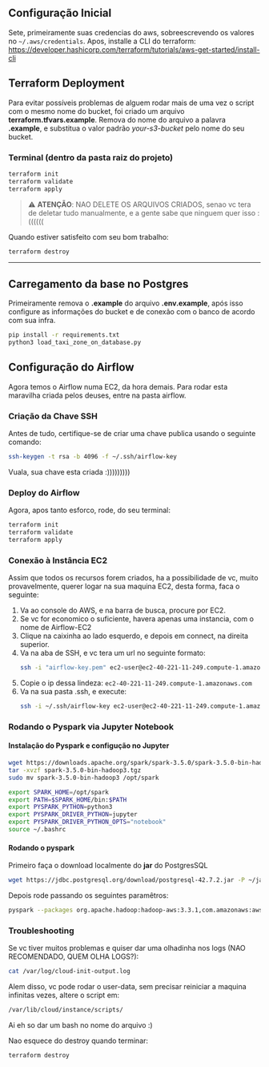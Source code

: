 
## Configuração Inicial
Sete, primeiramente suas credencias do aws, sobreescrevendo os valores no `~/.aws/credentials`.
Apos, installe a CLI do terraform: https://developer.hashicorp.com/terraform/tutorials/aws-get-started/install-cli

## Terraform Deployment

Para evitar possíveis problemas de alguem rodar mais de uma vez o script com o mesmo nome do bucket, foi criado um arquivo **terraform.tfvars.example**. Remova do nome do arquivo a palavra **.example**, e substitua o valor padrão *your-s3-bucket* pelo nome do seu bucket.

### Terminal (dentro da pasta raiz do projeto)
```bash
terraform init
terraform validate
terraform apply
```

> ⚠️ **ATENÇÃO**: NAO DELETE OS ARQUIVOS CRIADOS, senao vc tera de deletar tudo manualmente, e a gente sabe que ninguem quer isso :((((((

Quando estiver satisfeito com seu bom trabalho:
```bash
terraform destroy
```

---

## Carregamento da base no Postgres

Primeiramente remova o **.example** do arquivo **.env.example**, após isso configure as informações do bucket e de conexão com o banco de acordo com sua infra.

```bash
pip install -r requirements.txt
python3 load_taxi_zone_on_database.py
```

## Configuração do Airflow

Agora temos o Airflow numa EC2, da hora demais.
Para rodar esta maravilha criada pelos deuses, entre na pasta airflow.

### Criação da Chave SSH
Antes de tudo, certifique-se de criar uma chave publica usando o seguinte comando:
```bash
ssh-keygen -t rsa -b 4096 -f ~/.ssh/airflow-key
```
Vuala, sua chave esta criada :)))))))))

### Deploy do Airflow
Agora, apos tanto esforco, rode, do seu terminal:
```bash
terraform init
terraform validate
terraform apply
```

### Conexão à Instância EC2
Assim que todos os recursos forem criados, ha a possibilidade de vc, muito provavelmente, querer logar na sua maquina EC2, desta forma, faca o seguinte:

1. Va ao console do AWS, e na barra de busca, procure por EC2.
2. Se vc for economico o suficiente, havera apenas uma instancia, com o nome de Airflow-EC2
3. Clique na caixinha ao lado esquerdo, e depois em connect, na direita superior.
4. Va na aba de SSH, e vc tera um url no seguinte formato:
   ```bash
   ssh -i "airflow-key.pem" ec2-user@ec2-40-221-11-249.compute-1.amazonaws.com
   ```
5. Copie o ip dessa lindeza: `ec2-40-221-11-249.compute-1.amazonaws.com`
6. Va na sua pasta .ssh, e execute:
   ```bash
   ssh -i ~/.ssh/airflow-key ec2-user@ec2-40-221-11-249.compute-1.amazonaws.com
   ```

### Rodando o Pyspark via Jupyter Notebook

#### Instalação do Pyspark e configução no Jupyter

```bash
wget https://downloads.apache.org/spark/spark-3.5.0/spark-3.5.0-bin-hadoop3.tgz
tar -xvzf spark-3.5.0-bin-hadoop3.tgz
sudo mv spark-3.5.0-bin-hadoop3 /opt/spark

export SPARK_HOME=/opt/spark
export PATH=$SPARK_HOME/bin:$PATH
export PYSPARK_PYTHON=python3
export PYSPARK_DRIVER_PYTHON=jupyter
export PYSPARK_DRIVER_PYTHON_OPTS="notebook"
source ~/.bashrc
```

#### Rodando o pyspark

Primeiro faça o download localmente do **jar** do PostgresSQL

```bash
wget https://jdbc.postgresql.org/download/postgresql-42.7.2.jar -P ~/jars/
```

Depois rode passando os seguintes paramêtros:

```bash
pyspark --packages org.apache.hadoop:hadoop-aws:3.3.1,com.amazonaws:aws-java-sdk-bundle:1.11.901 --jars ~/jars/postgresql-42.7.2.jar
```

### Troubleshooting
Se vc tiver muitos problemas e quiser dar uma olhadinha nos logs (NAO RECOMENDADO, QUEM OLHA LOGS?):
```bash
cat /var/log/cloud-init-output.log
```

Alem disso, vc pode rodar o user-data, sem precisar reiniciar a maquina infinitas vezes, altere o script em:
```bash
/var/lib/cloud/instance/scripts/
```

Ai eh so dar um bash no nome do arquivo :)

Nao esquece do destroy quando terminar:

```terraform destroy```
